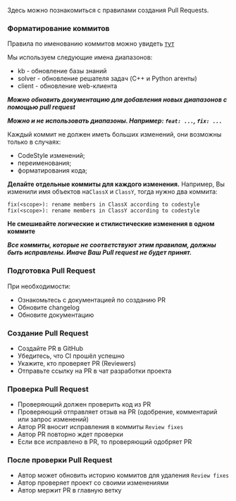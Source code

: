 Здесь можно познакомиться с правилами создания Pull Requests. 

### Форматирование коммитов

Правила по именованию коммитов можно увидеть [тут](https://github.com/angular/angular/blob/master/CONTRIBUTING.md#commit-message-format)

Мы используем следующие имена диапазонов:

 - kb - обновление базы знаний
 - solver - обновление решателя задач (C++ и Python агенты)
 - client - обновление web-клиента

_**Можно обновить документацию для добавления новых диапазонов с помощью pull request**_

_**Можно и не использовать диапазоны. Например: `feat: ...`, `fix: ...`**_

Каждый коммит не должен иметь больших изменений, они возможны только в случаях:

  - CodeStyle изменений;
  - переименования;
  - форматирования кода;

**Делайте отдельные коммиты для каждого изменения.** Например, Вы изменили имя объектов на`ClassX` и `ClassY`, тогда нужно два коммита:
```
fix(<scope>): rename members in ClassX according to codestyle
fix(<scope>): rename members in ClassY according to codestyle
```

**Не смешивайте логические и стилистические изменения в одном коммите**

_**Все коммиты, которые не соответствуют этим правилам, должны быть исправлены. Иначе Ваш Pull request не будет принят.**_

### Подготовка Pull Request 

При необходимости:

 - Ознакомьтесь с документацией по созданию PR
 - Обновите changelog
 - Обновите документацию

### Создание Pull Request 
 
 - Создайте PR в GitHub
 - Убедитесь, что CI прошёл успешно
 - Укажите, кто проверяет PR (Reviewers)
 - Отправьте ссылку на PR в чат разработки проекта
 
### Проверка Pull Request

 - Проверяющий должен проверить код из PR
 - Проверяющий отправляет отзыв на PR (одобрение, комментарий или запрос изменений)
 - Автор PR вносит исправления в коммиты `Review fixes` 
 - Автор PR повторно ждет проверки
 - Если все исправлено в PR, то проверяющий одобряет PR
 
### После проверки Pull Request

 - Автор может обновить историю коммитов для удаления `Review fixes`
 - Автор проверяет проект со своими изменениями
 - Автор мержит PR в главную ветку
 